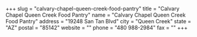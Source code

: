 +++
slug = "calvary-chapel-queen-creek-food-pantry"
title = "Calvary Chapel Queen Creek Food Pantry"
name = "Calvary Chapel Queen Creek Food Pantry"
address = "19248 San Tan Blvd"
city = "Queen Creek"
state = "AZ"
postal = "85142"
website = ""
phone = "480 988-2984"
fax = ""
+++
